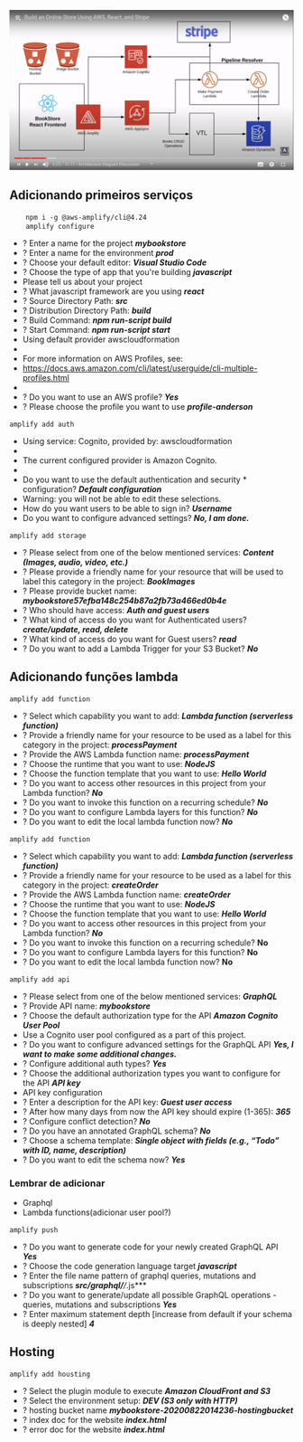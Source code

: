 ![](docs/arc.png)

## Adicionando primeiros serviços

```shell
    npm i -g @aws-amplify/cli@4.24
    amplify configure
```


* ? Enter a name for the project ***mybookstore***
* ? Enter a name for the environment ***prod***
* ? Choose your default editor: ***Visual Studio Code***
* ? Choose the type of app that you're building ***javascript***
* Please tell us about your project
* ? What javascript framework are you using ***react***
* ? Source Directory Path:  ***src***
* ? Distribution Directory Path: ***build***
* ? Build Command:  ***npm run-script build***
* ? Start Command: ***npm run-script start***
* Using default provider  awscloudformation
* 
* For more information on AWS Profiles, see:
* https://docs.aws.amazon.com/cli/latest/userguide/cli-multiple-profiles.html
* 
* ? Do you want to use an AWS profile? ***Yes***
* ? Please choose the profile you want to use ***profile-anderson***

```shell
amplify add auth
```

* Using service: Cognito, provided by: awscloudformation
*  
*  The current configured provider is Amazon Cognito. 
*  
*  Do you want to use the default authentication and security * configuration? ***Default configuration***
*  Warning: you will not be able to edit these selections. 
*  How do you want users to be able to sign in? ***Username***
*  Do you want to configure advanced settings? ***No, I am done.***

```shell
amplify add storage
```
* ? Please select from one of the below mentioned services: ***Content (Images, audio, video, etc.)***
* ? Please provide a friendly name for your resource that will be used to label this category in the project: ***BookImages***
* ? Please provide bucket name: ***mybookstore57efba148c254b87a2fb73a466ed0b4e***
* ? Who should have access: ***Auth and guest users***
* ? What kind of access do you want for Authenticated users? ***create/update, read, delete***
* ? What kind of access do you want for Guest users? ***read***
* ? Do you want to add a Lambda Trigger for your S3 Bucket? ***No***

## Adicionando funções lambda

```shell
amplify add function
```
* ? Select which capability you want to add: ***Lambda function (serverless function)***
* ? Provide a friendly name for your resource to be used as a label for this category in the project: ***processPayment***
* ? Provide the AWS Lambda function name: ***processPayment***
* ? Choose the runtime that you want to use: ***NodeJS***
* ? Choose the function template that you want to use: ***Hello World***
* ? Do you want to access other resources in this project from your Lambda function? ***No***
* ? Do you want to invoke this function on a recurring schedule? ***No***
* ? Do you want to configure Lambda layers for this function? ***No***
* ? Do you want to edit the local lambda function now? ***No***

```shell
amplify add function
```
* ? Select which capability you want to add: ***Lambda function (serverless function)***
* ? Provide a friendly name for your resource to be used as a label for this category in the project: ***createOrder***
* ? Provide the AWS Lambda function name: ***createOrder***
* ? Choose the runtime that you want to use: ***NodeJS***
* ? Choose the function template that you want to use: ***Hello World***
* ? Do you want to access other resources in this project from your Lambda function? ***No***
* ? Do you want to invoke this function on a recurring schedule? **No**
* ? Do you want to configure Lambda layers for this function? **No**
* ? Do you want to edit the local lambda function now? **No**

```shell
amplify add api
```
* ? Please select from one of the below mentioned services: ***GraphQL***
* ? Provide API name: ***mybookstore***
* ? Choose the default authorization type for the API ***Amazon Cognito User Pool***
* Use a Cognito user pool configured as a part of this project.
* ? Do you want to configure advanced settings for the GraphQL API ***Yes, I want to make some additional changes.***
* ? Configure additional auth types? ***Yes***
* ? Choose the additional authorization types you want to configure for the API ***API key***
* API key configuration
* ? Enter a description for the API key: ***Guest user access*** 
* ? After how many days from now the API key should expire (1-365): ***365***
* ? Configure conflict detection? ***No***
* ? Do you have an annotated GraphQL schema? ***No***
* ? Choose a schema template: ***Single object with fields (e.g., “Todo” with ID, name, description)***
* ? Do you want to edit the schema now? ***Yes***

### Lembrar de adicionar

* Graphql
* Lambda functions(adicionar user pool?)

```shell
amplify push
```

* ? Do you want to generate code for your newly created GraphQL API ***Yes***
* ? Choose the code generation language target ***javascript***
* ? Enter the file name pattern of graphql queries, mutations and subscriptions ***src/graphql/**/*.js***
* ? Do you want to generate/update all possible GraphQL operations - queries, mutations and subscriptions ***Yes***
* ? Enter maximum statement depth [increase from default if your schema is deeply nested] ***4***



## Hosting

```shell
amplify add housting
```

* ? Select the plugin module to execute ***Amazon CloudFront and S3***
* ? Select the environment setup: ***DEV (S3 only with HTTP)***
* ? hosting bucket name ***mybookstore-20200822014236-hostingbucket***
* ? index doc for the website ***index.html***
* ? error doc for the website ***index.html***
